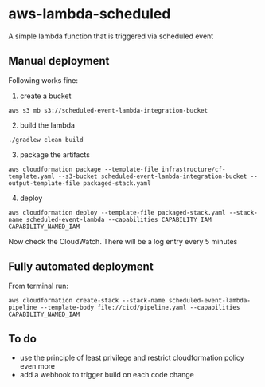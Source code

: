 # aws-lambda-scheduled

A simple lambda function that is triggered via scheduled event

## Manual deployment

Following works fine:

1. create a bucket
```
aws s3 mb s3://scheduled-event-lambda-integration-bucket
```
2. build the lambda
```
./gradlew clean build
```
3. package the artifacts
```
aws cloudformation package --template-file infrastructure/cf-template.yaml --s3-bucket scheduled-event-lambda-integration-bucket --output-template-file packaged-stack.yaml
```
4. deploy
```
aws cloudformation deploy --template-file packaged-stack.yaml --stack-name scheduled-event-lambda --capabilities CAPABILITY_IAM CAPABILITY_NAMED_IAM
```

Now check the CloudWatch. There will be a log entry every 5 minutes

## Fully automated deployment

From terminal run:

```
aws cloudformation create-stack --stack-name scheduled-event-lambda-pipeline --template-body file://cicd/pipeline.yaml --capabilities CAPABILITY_NAMED_IAM
```

## To do
- use the principle of least privilege and restrict cloudformation policy even more
- add a webhook to trigger build on each code change
